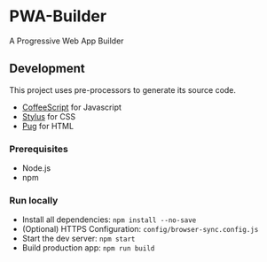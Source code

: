 # PWA-Builder
A Progressive Web App Builder

## Development

This project uses pre-processors to generate its source code.
- [CoffeeScript](https://coffeescript.org/) for Javascript
- [Stylus](https://stylus-lang.com/) for CSS
- [Pug](https://pugjs.org/api/getting-started.html) for HTML

### Prerequisites

- Node.js
- npm

### Run locally

- Install all dependencies: `npm install --no-save`
- (Optional) HTTPS Configuration: `config/browser-sync.config.js`
- Start the dev server: `npm start`
- Build production app: `npm run build`

